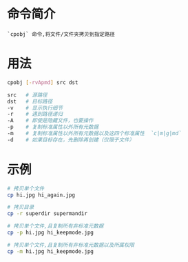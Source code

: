 # 命令简介 

    `cpobj` 命令,将文件/文件夹拷贝到指定路径

# 用法

```bash
cpobj [-rvApmd] src dst

src   # 源路径
dst   # 目标路径
-v    # 显示执行细节
-r    # 遇到路径递归
-A    # 即使是隐藏文件，也要操作
-p    # 复制标准属性以外所有元数据
-m    # 复制标准属性以外所有元数据以及这四个标准属性  `c|m|g|md`
-d    # 如果目标存在，先删除再创建（仅限于文件） 
```
        
# 示例

```bash
# 拷贝单个文件
cp hi.jpg hi_again.jpg

# 拷贝目录
cp -r superdir supermandir

# 拷贝单个文件,且复制所有非标准元数据
cp -p hi.jpg hi_keepmode.jpg

# 拷贝单个文件,且复制所有非标准元数据以及所属权限
cp -m hi.jpg hi_keepmode.jpg
```
